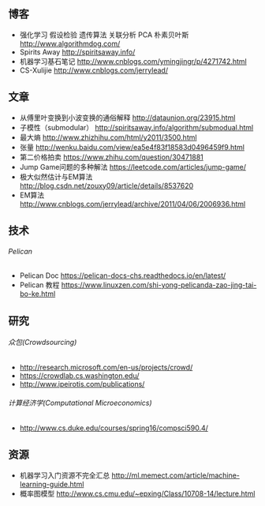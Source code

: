 ## 博客
- 强化学习 假设检验 遗传算法 关联分析 PCA 朴素贝叶斯 http://www.algorithmdog.com/
- Spirits Away http://spiritsaway.info/
- 机器学习基石笔记 http://www.cnblogs.com/ymingjingr/p/4271742.html
- CS-Xulijie http://www.cnblogs.com/jerrylead/

## 文章
- 从傅里叶变换到小波变换的通俗解释 http://dataunion.org/23915.html
- 子模性（submodular） http://spiritsaway.info/algorithm/submodual.html
- 最大熵 http://www.zhizhihu.com/html/y2011/3500.html
- 张量 http://wenku.baidu.com/view/ea5e4f83f18583d0496459f9.html
- 第二价格拍卖 https://www.zhihu.com/question/30471881
- Jump Game问题的多种解法 https://leetcode.com/articles/jump-game/
- 极大似然估计与EM算法 http://blog.csdn.net/zouxy09/article/details/8537620
- EM算法 http://www.cnblogs.com/jerrylead/archive/2011/04/06/2006936.html 

## 技术
###### Pelican
- Pelican Doc https://pelican-docs-chs.readthedocs.io/en/latest/
- Pelican 教程 https://www.linuxzen.com/shi-yong-pelicanda-zao-jing-tai-bo-ke.html

## 研究
###### 众包(Crowdsourcing)
- http://research.microsoft.com/en-us/projects/crowd/
- https://crowdlab.cs.washington.edu/
- http://www.ipeirotis.com/publications/

###### 计算经济学(Computational Microeconomics)
- http://www.cs.duke.edu/courses/spring16/compsci590.4/

## 资源
- 机器学习入门资源不完全汇总 http://ml.memect.com/article/machine-learning-guide.html
- 概率图模型 http://www.cs.cmu.edu/~epxing/Class/10708-14/lecture.html